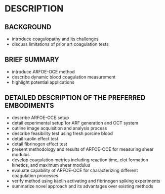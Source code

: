 # DESCRIPTION

## BACKGROUND

- introduce coagulopathy and its challenges
- discuss limitations of prior art coagulation tests

## BRIEF SUMMARY

- introduce ARFOE-OCE method
- describe dynamic blood coagulation measurement
- highlight potential applications

## DETAILED DESCRIPTION OF THE PREFERRED EMBODIMENTS

- describe ARFOE-OCE setup
- detail experimental setup for ARF generation and OCT system
- outline image acquisition and analysis process
- describe feasibility test using fresh porcine blood
- detail kaolin effect test
- detail fibrinogen effect test
- present methodology and results of ARFOE-OCE for measuring shear modulus
- develop coagulation metrics including reaction time, clot formation kinetics, and maximum shear modulus
- evaluate capability of ARFOE-OCE for characterizing different coagulation processes
- verify method using kaolin activating and fibrinogen spiking experiments
- summarize novel approach and its advantages over existing methods

